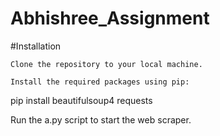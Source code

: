 # Abhishree_Assignment

#Installation

    Clone the repository to your local machine.

    Install the required packages using pip:

pip install beautifulsoup4 requests

Run the a.py script to start the web scraper.
